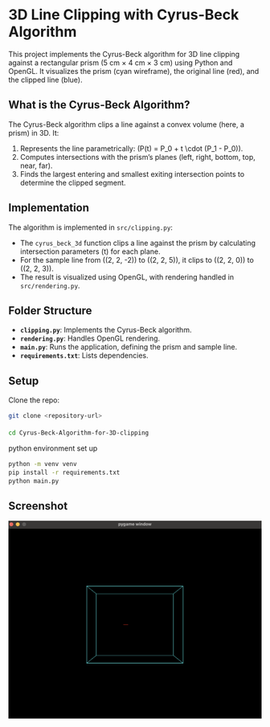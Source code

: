# 3D Line Clipping with Cyrus-Beck Algorithm

This project implements the Cyrus-Beck algorithm for 3D line clipping against a rectangular prism (5 cm × 4 cm × 3 cm) using Python and OpenGL. It visualizes the prism (cyan wireframe), the original line (red), and the clipped line (blue).

## What is the Cyrus-Beck Algorithm?
The Cyrus-Beck algorithm clips a line against a convex volume (here, a prism) in 3D. It:
1. Represents the line parametrically: \(P(t) = P_0 + t \cdot (P_1 - P_0)\).
2. Computes intersections with the prism’s planes (left, right, bottom, top, near, far).
3. Finds the largest entering and smallest exiting intersection points to determine the clipped segment.

## Implementation
The algorithm is implemented in `src/clipping.py`:
- The `cyrus_beck_3d` function clips a line against the prism by calculating intersection parameters \(t\) for each plane.
- For the sample line from \((2, 2, -2)\) to \((2, 2, 5)\), it clips to \((2, 2, 0)\) to \((2, 2, 3)\).
- The result is visualized using OpenGL, with rendering handled in `src/rendering.py`.

## Folder Structure

- **`clipping.py`**: Implements the Cyrus-Beck algorithm.
- **`rendering.py`**: Handles OpenGL rendering.
- **`main.py`**: Runs the application, defining the prism and sample line.
- **`requirements.txt`**: Lists dependencies.

## Setup
Clone the repo:
   ```bash
   git clone <repository-url>
   
   cd Cyrus-Beck-Algorithm-for-3D-clipping
  
   ```
python environment set up

```bash
python -m venv venv
pip install -r requirements.txt
python main.py
```

## Screenshot
![Screenshot](OutputScreenshot.png)